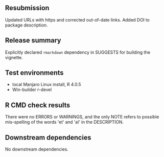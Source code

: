 ## Resubmission

Updated URLs with https and corrected out-of-date links. 
Added DOI to package description.

## Release summary

Explicitly declared `rmarkdown` dependency in SUGGESTS for building the vignette.

## Test environments

* local Manjaro Linux install, R 4.0.5
* Win-builder r-devel

## R CMD check results

There were no ERRORS or WARNINGS, and the only NOTE refers to possible mis-spelling of the words 'et' and 'al' in the DESCRIPTION.

## Downstream dependencies

No downstream dependencies.

